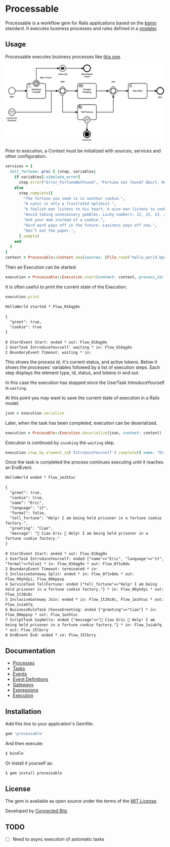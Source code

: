# Processable

Processable is a workflow gem for Rails applications based on the [bpmn](https://www.bpmn.org) standard. It executes business processes and rules defined in a [modeler](https://camunda.com/download/modeler/).

## Usage

Processable executes business processes like [this one](/test/fixtures/files/hello_world.bpmn). 

![Example](test/fixtures/files/hello_world.png)

Prior to execution, a Context must be initialized with sources, services and other configuration.

```ruby
services = {
  tell_fortune: proc { |step, variables|
    if variables[:simulate_error]
      step.error("Error_FortuneNotFound", "Fortune not found? Abort, Retry, Ignore.")
    else
      step.complete([
        "The fortune you seek is in another cookie.",
        "A cynic is only a frustrated optimist.",
        "A foolish man listens to his heart. A wise man listens to cookies.",
        "Avoid taking unnecessary gambles. Lucky numbers: 12, 15, 23, 28, 37",
        "Ask your mom instead of a cookie.",
        "Hard work pays off in the future. Laziness pays off now.",
        "Don’t eat the paper.",
      ].sample)
    end
  }
}
context = Processable::Context.new(sources: [File.read('hello_world.bpmn'), File.read('choose_greeting.dmn')], services: services)
```

Then an Execution can be started.

```ruby
execution = Processable::Execution.start(context: context, process_id: 'HelloWorld', start_event_id: 'Start', variables: { greet: true, cookie: false })
```

It is often useful to print the current state of the Execution.

```ruby
execution.print
```
```
HelloWorld started * Flow_016qg9x

{
  "greet": true,
  "cookie": true
}

0 StartEvent Start: ended * out: Flow_016qg9x
1 UserTask IntroduceYourself: waiting * in: Flow_016qg9x
2 BoundaryEvent Timeout: waiting * in: 
```

This shows the process id, it's current status, and active tokens. Below it shows the processes' variables followed by a list of execution steps. Each step displays the element type, id, status, and tokens in and out.

In this case the execution has stopped since the UserTask IntroduceYourself is `waiting`.

At this point you may want to save the current state of execution in a Rails model.

```ruby
json = execution.serialize
```

Later, when the task has been completed, execution can be deserialized.

```ruby
execution = Procesable::Execution.deserialize(json, context: context)
```

Execution is continued by `invoking` the `waiting` step.

```ruby
execution.step_by_element_id('IntroduceYourself').complete({ name: "Eric", language: "es", formal: true })
```

Once the task is completed the process continues executing until it reaches an EndEvent.

```
HelloWorld ended * Flow_1ezhtuc

{
  "greet": true,
  "cookie": true,
  "name": "Eric",
  "language": "it",
  "formal": false,
  "tell_fortune": "Help! I am being held prisoner in a fortune cookie factory.",
  "greeting": "Ciao",
  "message": "👋 Ciao Eric 🥠 Help! I am being held prisoner in a fortune cookie factory."
}

0 StartEvent Start: ended * out: Flow_016qg9x
1 UserTask IntroduceYourself: ended {"name"=>"Eric", "language"=>"it", "formal"=>false} * in: Flow_016qg9x * out: Flow_0f1v8du
2 BoundaryEvent Timeout: terminated * in: 
3 InclusiveGateway Split: ended * in: Flow_0f1v8du * out: Flow_09yhdyi, Flow_00mppvp
4 ServiceTask TellFortune: ended {"tell_fortune"=>"Help! I am being held prisoner in a fortune cookie factory."} * in: Flow_09yhdyi * out: Flow_1t20i0c
5 InclusiveGateway Join: ended * in: Flow_1t20i0c, Flow_1ezhtuc * out: Flow_1xiabfq
6 BusinessRuleTask ChooseGreeting: ended {"greeting"=>"Ciao"} * in: Flow_00mppvp * out: Flow_1ezhtuc
7 ScriptTask SayHello: ended {"message"=>"👋 Ciao Eric 🥠 Help! I am being held prisoner in a fortune cookie factory."} * in: Flow_1xiabfq * out: Flow_15lbcry
8 EndEvent End: ended * in: Flow_15lbcry
```
## Documentation

* [Processes](/docs/processes.md)
* [Tasks](/docs/tasks.md)
* [Events](/docs/events.md)
* [Event Definitions](/docs/event_definitions.md)
* [Gateways](/docs/gateways.md)
* [Expressions](/docs/expressions.md)
* [Execution](/docs/execution.md)

## Installation
Add this line to your application's Gemfile:

```ruby
gem 'processable'
```

And then execute:
```bash
$ bundle
```

Or install it yourself as:
```bash
$ gem install processable
```
## License
The gem is available as open source under the terms of the [MIT License](https://opensource.org/licenses/MIT).

Developed by [Connected Bits](http://www.connectedbits.com)

## TODO

- [ ] Need to async execution of automatic tasks